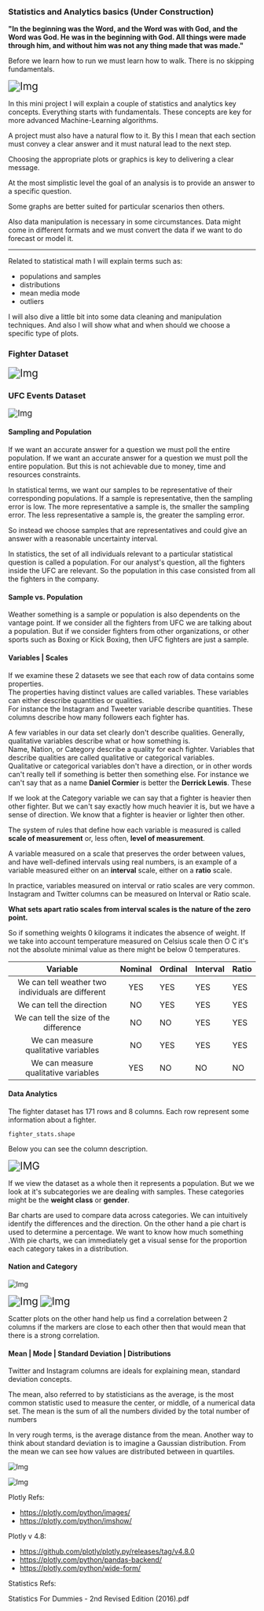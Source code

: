 ### Statistics and Analytics basics (Under Construction)

**"In the beginning was the Word, and the Word was with God, and the Word was God. He was in the beginning with God. All things were made through him, and without him was not any thing made that was made."**

Before we learn how to run we must learn how to walk. There is no skipping fundamentals.

<img src="../assets/img/chapell.png" alt="Img" style="zoom:150%;" />



In this mini project I will explain a couple of statistics and analytics key concepts.  Everything starts with fundamentals. These concepts are key for more advanced Machine-Learning algorithms. 

A project must also have a natural flow to it. By this I mean that each section must convey a clear answer and it must  natural lead to the next step.   

Choosing the appropriate plots or graphics is key to delivering a clear message.

At the most simplistic level the goal of an analysis is to provide an answer to a specific question.

Some graphs are better suited for particular scenarios then others.

Also data manipulation is necessary in some circumstances. Data might come in different formats and we must convert the data if we want to do forecast or model it.

------

Related to statistical math I will explain terms such as:

* populations and samples
* distributions
* mean  media  mode
* outliers

I will also dive a little bit into some data cleaning and manipulation techniques. And also I will show what and when should we choose a  specific type of plots.

### Fighter Dataset

<img src="../assets/img/fighter_df.png" alt="Img" style="zoom:150%;" />

### UFC Events Dataset

<img src="../assets/img/event_df.png" alt="Img" style="zoom: 120%;" />



#### Sampling and Population

If we want an accurate answer for a question we must poll the entire population. If we want an accurate answer for a question we must poll the entire population. But this is not achievable due to money, time and resources constraints.  

In statistical terms, we want our samples to be representative of their  corresponding populations. If a sample is representative, then the  sampling error is low. The more representative a sample is, the smaller  the sampling error. The less representative a sample is, the greater the sampling error.  

So instead we choose samples that are representatives and could give an answer with a reasonable uncertainty interval.

In statistics, the set of all individuals relevant to a particular  statistical question is called a population. For our analyst's question, all the fighters inside the UFC are relevant. So the population in  this case consisted from all the fighters in the company.



#### Sample vs. Population

Weather something is a sample or population is also dependents on the vantage point. If we consider all the fighters from UFC we are talking about a population. But if we consider fighters from other organizations, or other sports such as Boxing or Kick Boxing, then UFC fighters are just a sample.



#### Variables | Scales 

If we examine these 2 datasets we see that each row of data contains some properties.   
The properties having distinct values are called variables. These variables can either describe quantities or qualities.  
For instance the Instagram and Tweeter variable describe quantities. These columns describe  how many followers each fighter has.  

A few variables in our data set clearly don't describe qualities. Generally, qualitative variables describe what or how something is.  
Name, Nation, or Category describe a quality for each fighter. Variables that describe qualities are called qualitative or categorical variables.    
Qualitative or categorical variables don't have a direction, or in other words can't really tell if something is better then something else. For instance we can't say that as a name **Daniel Cormier** is better the **Derrick Lewis**. These 



If we look at the Category variable we can say that a fighter is heavier then other fighter. But we can't say exactly how much heavier it is, but we have a sense of direction. We know that a fighter is heavier  or lighter then other.

The system of rules that define how each variable is measured is called **scale of measurement** or, less often, **level of measurement**.

A variable measured on a scale that preserves the order between values,  and have well-defined intervals using real numbers, is an example of a  variable measured either on an **interval** scale, either on a **ratio** scale.  

In practice, variables measured on interval or ratio scales are very common. Instagram and Twitter columns can be measured on Interval or Ratio scale.

**What sets apart ratio scales from interval scales is the nature of the zero point.**

So if something weights 0 kilograms it indicates the absence of weight. If we take into account temperature measured on Celsius scale then O  C it's not the absolute minimal value as there might be below 0 temperatures.

|                     Variable                      | Nominal | Ordinal | Interval | Ratio |
| :-----------------------------------------------: | :-----: | ------- | -------- | ----- |
| We can tell weather two individuals are different |   YES   | YES     | YES      | YES   |
|             We can tell the direction             |   NO    | YES     | YES      | YES   |
|      We can tell the size of the difference       |   NO    | NO      | YES      | YES   |
|       We can measure qualitative variables        |   NO    | YES     | YES      | YES   |
|       We can measure qualitative variables        |   YES   | NO      | NO       | NO    |



#### Data Analytics

The fighter dataset has 171 rows and 8 columns. Each row represent some information about a fighter. 

`fighter_stats.shape`

Below you can see the column description.

<img src="/home/Github/prasleas/assets/img/ufc_fighter_column_description.png" alt="IMG" style="zoom: 150%;" />

If we view the dataset as a whole then it represents a population. But we we look at it's subcategories we are dealing with samples. These categories might be the **weight class** or **gender**.

Bar charts are used to compare data across categories. We can intuitively identify the differences and the direction. On the other hand a pie chart is used to determine a percentage. We want to know how much something .With pie charts, we can immediately get a visual sense for the proportion each category takes in a distribution.



#### Nation and Category

![Img](../assets/img/figther_combine_plots..png)

<img src="../assets/img/ufc_figther_country.png" alt="Img" style="zoom:150%;" />



<img src="../assets/img/ufc_male_female.png" alt="Img" style="zoom:150%;" />

Scatter plots on the other hand help us  find a correlation between 2 columns if the markers are close to each  other then that would mean that there is a strong correlation.



#### Mean | Mode | Standard Deviation | Distributions



Twitter and Instagram columns  are ideals for explaining mean, standard deviation concepts.

The mean, also referred to by statisticians as the average, is the most common
statistic used to measure the center, or middle, of a numerical data set. The mean
is the sum of all the numbers divided by the total number of numbers



In very rough terms, is the average distance from the mean. 
Another way to think about standard deviation is to imagine a Gaussian distribution. From the mean we can see how values are distributed between in quartiles.

![Img](../assets/img/Standard_deviation_diagram.png)

![Img](../assets/img/ufc_social_media.png)


Plotly Refs:

* https://plotly.com/python/images/
* https://plotly.com/python/imshow/

Plotly v 4.8:

* https://github.com/plotly/plotly.py/releases/tag/v4.8.0
* https://plotly.com/python/pandas-backend/
* https://plotly.com/python/wide-form/



Statistics Refs:

Statistics For Dummies - 2nd Revised Edition (2016).pdf
